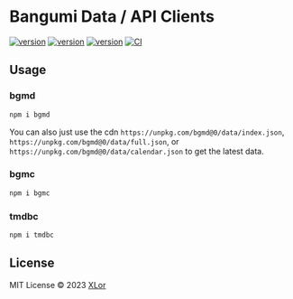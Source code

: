 # Bangumi Data / API Clients

[![version](https://img.shields.io/npm/v/bgmd?label=bgmd)](https://www.npmjs.com/package/bgmd)
[![version](https://img.shields.io/npm/v/bgmc?label=bgmc)](https://www.npmjs.com/package/bgmc)
[![version](https://img.shields.io/npm/v/tmdbc?label=tmdbc)](https://www.npmjs.com/package/tmdbc)
[![CI](https://github.com/yjl9903/bgmc/actions/workflows/ci.yml/badge.svg)](https://github.com/yjl9903/bgmc/actions/workflows/ci.yml)

## Usage

### bgmd

```bash
npm i bgmd
```

You can also just use the cdn `https://unpkg.com/bgmd@0/data/index.json`, `https://unpkg.com/bgmd@0/data/full.json`, or `https://unpkg.com/bgmd@0/data/calendar.json` to get the latest data.

### bgmc

```bash
npm i bgmc
```

### tmdbc

```bash
npm i tmdbc
```

## License

MIT License © 2023 [XLor](https://github.com/yjl9903)
